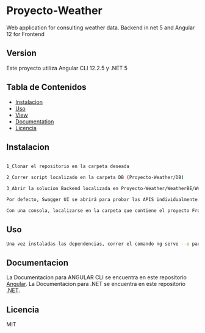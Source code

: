 # Proyecto-Weather
Web application for consulting weather data. Backend in net 5 and Angular 12 for Frontend

## Version

Este proyecto utiliza Angular CLI 12.2.5 y .NET 5

## Tabla de Contenidos

* [Instalacion](#instalacion)
* [Uso](#uso)
* [View](#view)
* [Documentation](#documentacion)
* [Licencia](#licencia)

## Instalacion

```bash

1_Clonar el repositorio en la carpeta deseada

2_Correr script localizado en la carpeta DB (Proyecto-Weather/DB)

3_Abrir la solucion Backend localizada en Proyecto-Weather/WeatherBE/WeatherBE/WeatherBE.sln y compilar.

Por defecto, Swagger UI se abrirá para probar las APIS individualmente.

Con una consola, localizarse en la carpeta que contiene el proyecto FrontEnd, localizado en Proyecto-Weather/WeatherFE. Una vez localizado, correr el comando 'npm install' que instalará las dependencias correspondientes.

```

## Uso

```bash
Una vez instaladas las dependencias, correr el comando ng serve --o para que se realice una compilación y posterior apertura del navegador en localhost:4200.
```


## Documentacion

La Documentacion para ANGULAR CLI se encuentra en este repositorio [Angular](https://angular.io/docs).
La Documentacion para .NET se encuentra en este repositorio [.NET](https://docs.microsoft.com/en-us/dotnet/).


## Licencia

MIT
